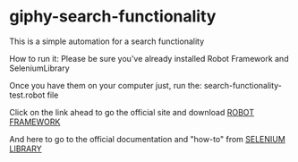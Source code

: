 # giphy-search-functionality
This is a simple automation for a search functionality

How to run it:
Please be sure you've already installed Robot Framework and SeleniumLibrary

Once you have them on your computer just, run the: search-functionality-test.robot file

Click on the link ahead to go the official site and download <a href="http://robotframework.org/">ROBOT FRAMEWORK</a>

And here to go to the official documentation and "how-to" from <a href="http://robotframework.org/SeleniumLibrary/">SELENIUM LIBRARY</a>
